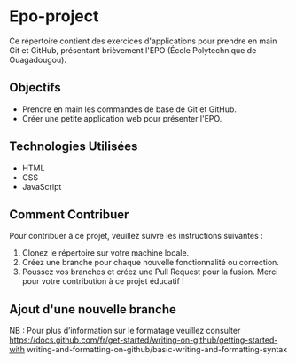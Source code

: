 # Epo-project 
Ce répertoire contient des exercices d'applications pour prendre en main Git et GitHub, 
présentant brièvement l'EPO (École Polytechnique de Ouagadougou). 
## Objectifs 
- Prendre en main les commandes de base de Git et GitHub.
- Créer une petite application web pour présenter l'EPO. 
## Technologies Utilisées 
- HTML
- CSS
- JavaScript 
## Comment Contribuer 
Pour contribuer à ce projet, veuillez suivre les instructions suivantes : 
1. Clonez le répertoire sur votre machine locale. 
2. Créez une branche pour chaque nouvelle fonctionnalité ou correction. 
3. Poussez vos branches et créez une Pull Request pour la fusion. 
Merci pour votre contribution à ce projet éducatif !
## Ajout d'une nouvelle branche
NB : Pour plus d’information sur le formatage veuillez 
consulter https://docs.github.com/fr/get-started/writing-on-github/getting-started-with
writing-and-formatting-on-github/basic-writing-and-formatting-syntax
